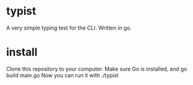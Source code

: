 # typist
A very simple typing test for the CLI. Written in go.

# install
Clone this repository to your computer.
Make sure Go is installed, and go build main.go
Now you can run it with ./typist
